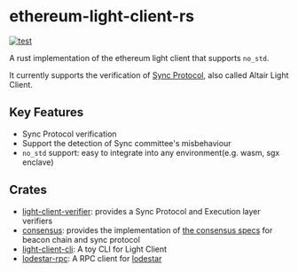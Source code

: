 # ethereum-light-client-rs

[![test](https://github.com/datachainlab/ethereum-light-client-rs/actions/workflows/test.yml/badge.svg)](https://github.com/datachainlab/ethereum-light-client-rs/actions/workflows/test.yml)

A rust implementation of the ethereum light client that supports `no_std`.

It currently supports the verification of [Sync Protocol](https://github.com/ethereum/consensus-specs/blob/dev/specs/altair/light-client/sync-protocol.md), also called Altair Light Client.

## Key Features

- Sync Protocol verification
- Support the detection of Sync committee's misbehaviour
- `no_std` support: easy to integrate into any environment(e.g. wasm, sgx enclave)

## Crates

- [light-client-verifier](./crates/light-client-verifier): provides a Sync Protocol and Execution layer verifiers
- [consensus](./crates/consensus): provides the implementation of [the consensus specs](https://github.com/ethereum/consensus-specs) for beacon chain and sync protocol
- [light-client-cli](./crates/light-client-cli): A toy CLI for Light Client
- [lodestar-rpc](./crates/lodestar-rpc): A RPC client for [lodestar](https://github.com/chainSafe/lodestar)
